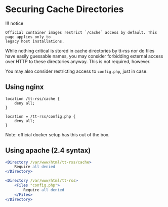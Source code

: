 # Securing Cache Directories

!!! notice

    Official container images restrict `/cache` access by default. This page applies only to
    legacy host installations.

While nothing critical is stored in cache directories by tt-rss nor do files
have easily guessable names, you may consider forbidding external access over
HTTP to these directories anyway. This is not required, however.

You may also consider restricting access to <code>config.php</code>, just in case.

## Using nginx

```nginx
location /tt-rss/cache {
    deny all;
}

location = /tt-rss/config.php {
    deny all;
}
```

Note: official docker setup has this out of the box.

## Using apache (2.4 syntax)

```apache
<Directory /var/www/html/tt-rss/cache>
    Require all denied
</Directory>

<Directory /var/www/html/tt-rss>
    <Files "config.php">
        Require all denied
    </Files>
</Directory>
```
